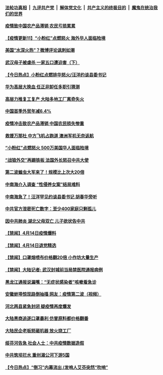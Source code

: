 

####  [法轮功真相](../../../../basic/blob/master/README.md?t=04152101) &nbsp;|&nbsp; [九评共产党](../../../../9ping.md/blob/master/README.md?t=04152101) &nbsp;|&nbsp; [解体党文化](../../../../jtdwh.md/blob/master/README.md?t=04152101)  &nbsp;|&nbsp; [共产主义的终极目的](../../../../gczydzjmd.md/blob/master/README.md?t=04152101) &nbsp;|&nbsp; [魔鬼在统治我们的世界](../../../../mgztzwmdsj.md/blob/master/README.md?t=04152101) 

#### [疫情致中国农产品滞销 农民亏损累累](../pages/prog204/a102823714.md?t=04152101) 

#### [【疫情更新11】“小粉红”点燃怒火 海外华人面临险境](../pages/prog204/a102821787.md?t=04152101) 

#### [美国“水深火热”？微博评论讽刺如潮](../pages/prog204/a102823700.md?t=04152101) 

#### [武汉母子被虐杀 一家五口遭迫害（下）](../pages/prog204/a102823499.md?t=04152101) 

#### [【今日热点】小粉红点燃排华怒火/汪洋约谈县委书记](../pages/prog204/a102823616.md?t=04152101) 

#### [华为高层大换血 任正非卸任多职引猜测](../pages/prog204/a102823665.md?t=04152101) 

#### [高层力推复工复产 大陆多地工厂离奇失火](../pages/prog204/a102823619.md?t=04152101) 

#### [中国首季外贸年减6.4%](../pages/prog204/a102823637.md?t=04152101) 

#### [疫情冲击致农产品滞销 中国农民损失惨重](../pages/prog204/a102823608.md?t=04152101) 

#### [救援万那杜 中方飞机占跑道 澳洲军机无奈返航](../pages/prog204/a102823597.md?t=04152101) 

#### [“小粉红”点燃怒火 500万美国华人面临险境](../pages/prog204/a102823567.md?t=04152101) 

#### [“战狼外交”再踢铁板 法国外长怒召中共大使](../pages/prog204/a102823492.md?t=04152101) 

#### [第二波蝗虫大军来了！规模比上次大20倍](../pages/prog204/a102823455.md?t=04152101) 

#### [中南海介入调查 “性侵养女案”结局难料](../pages/prog204/a102823454.md?t=04152101) 

#### [中南海急了！汪洋罕见约谈县委书记 胡春华旁听](../pages/prog204/a102823433.md?t=04152101) 

#### [中共官方泄密死亡数字：至少400家庭只剩孤儿](../pages/prog204/a102823202.md?t=04152101) 

#### [因中共肺炎 湖北父母双亡 儿子欲状告中共](../pages/prog204/a102823397.md?t=04152101) 


#### [【禁闻】4月14日疫情爆料](../pages/prog204/a102823291.md?t=04152101) 

#### [【禁闻】4月14日退党精选](../pages/prog204/a102823287.md?t=04152101) 

#### [【禁闻】口罩熔喷布价格翻20倍 小作坊大量生产](../pages/prog204/a102823266.md?t=04152101) 

#### [【禁闻】大陆记者: 武汉封城前当局禁医院通报病例](../pages/prog204/a102823257.md?t=04152101) 

#### [黑龙江通报说漏嘴：“无症状感染者”咳嗽看急诊](../pages/prog204/a102823126.md?t=04152101) 

#### [安徽蚌埠惊现路倒抽搐 网友：疫情第二波（视频）](../pages/prog204/a102823217.md?t=04152101) 

#### [河北两县紧急封闭 疑疫情再度爆发](../pages/prog204/a102823200.md?t=04152101) 

#### [大陆黑商追逐口罩暴利 仿冒原料都价格翻番](../pages/prog204/a102823140.md?t=04152101) 

#### [大陆民企老板怒砸机器 放火烧工厂](../pages/prog204/a102822945.md?t=04152101) 

#### [绥芬河告急 社会人士：中共疫情数据造假](../pages/prog204/a102822941.md?t=04152101) 

#### [中共筑坝拦水 重创湄公河下游5国](../pages/prog204/a102822938.md?t=04152101) 

#### [【今日热点】“倒习”内幕流出 /发哨人艾芬突然“吹哨”](../pages/prog204/a102822850.md?t=04152101) 

